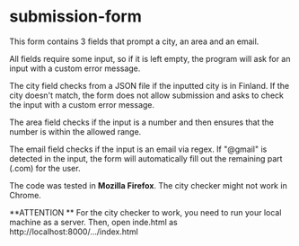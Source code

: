 # submission-form
This form contains 3 fields that prompt a city, an area and an email.

All fields require some input, so if it is left empty, the program will ask for an input with a custom error message.

The city field checks from a JSON file if the inputted city is in Finland. If the city doesn't match, the form does not allow submission and asks 
to check the input with a custom error message.

The area field checks if the input is a number and then ensures that the number is within the allowed range.

The email field checks if the input is an email via regex. If "@gmail" is detected in the input, the form will automatically fill out the remaining 
part (.com) for the user.

The code was tested in **Mozilla Firefox**. The city checker might not work in Chrome.


**ATTENTION ** For the city checker to work, you need to run your local machine as a server. Then, open inde.html as http://localhost:8000/.../index.html
